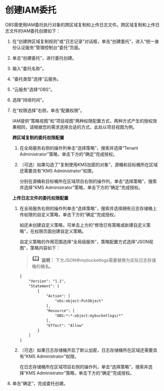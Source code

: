 # 创建IAM委托<a name="obs_03_0037"></a>

OBS需使用IAM委托执行对象的跨区域复制和上传日志文件。跨区域复制和上传日志文件的IAM委托创建如下：

1.  在“创建跨区域复制规则”或“日志记录”对话框，单击“创建委托”，进入“统一身份认证服务”管理控制台“委托”页面。
2.  单击“创建委托”，进行委托创建。
3.  输入“委托名称”。
4.  “委托类型”选择“云服务。
5.  “云服务”选择“OBS”。
6.  选择“持续时间”。
7.  在“权限选择”右侧，单击“配置权限”。

    IAM提供“策略视图”和“项目视图”两种权限配置方式，两种方式产生的授权效果相同，请根据您的需求选择合适的方式，此处以项目视图为例。

    **跨区域复制的委托权限配置**

    1.  在全局服务右侧的操作列单击“选择策略”，搜索并选择“Tenant Administrator”策略，单击下方的“确定”完成授权。
    2.  （可选）如果勾选了“复制使用KMS加密的对象”，源桶和目标桶所在区域还需要具有“KMS Administrator”权限。

        分别在源桶和目标桶所在区域项目右侧的操作列，单击“选择策略”，搜索并选择“KMS Administrator”策略，单击下方的“确定”完成授权。

    **上传日志文件的委托权限配置**

    1.  在全局服务右侧的操作列单击“选择策略”，搜索并选择拥有日志存储桶上传权限的自定义策略，单击下方的“确定”完成授权。

        如还未创建自定义策略，可单击上方的“修改已有策略或新建自定义策略”，在权限页面创建自定义策略。

        自定义策略的作用范围选择“全局级服务”，策略配置方式选择“JSON视图”，策略内容如下：

        >![](public_sys-resources/icon-note.gif) **说明：** 
        >下方JSON中mybucketlogs需要替换为实际日志存储桶的桶名。

        ```
        {
            "Version": "1.1",
            "Statement": [
                {
                    "Action": [
                        "obs:object:PutObject"
                    ],
                    "Resource": [
                        "OBS:*:*:object:mybucketlogs/*"
                    ],
                    "Effect": "Allow"
                }
            ]
        }
        ```

    2.  （可选）如果日志存储桶开启了默认加密，日志存储桶所在区域还需要具有“KMS Administrator”权限。

        在日志存储桶所在区域项目右侧的操作列，单击“选择策略”，搜索并选择“KMS Administrator”策略，单击下方的“确定”完成授权。

8.  单击“确定”，完成委托创建。

